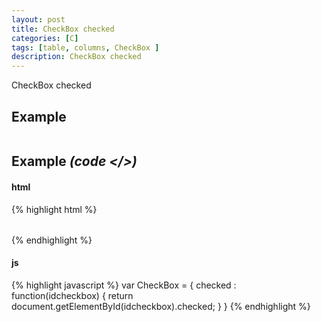 ```yaml
---
layout: post
title: CheckBox checked 
categories: [C]
tags: [table, columns, CheckBox ]
description: CheckBox checked 
---
```


CheckBox checked 

## Example

<table id="table" class="table" >
  
</table>



<script>

</script>

## Example <i>(code </>)</i>

#### html

{% highlight html %}
<table id="table-calculate" class="table" >

</table>

{% endhighlight %}

#### js

{% highlight javascript %}
var CheckBox = {
	checked : function(idcheckbox) {
		return document.getElementById(idcheckbox).checked;
	}
}
{% endhighlight %}
